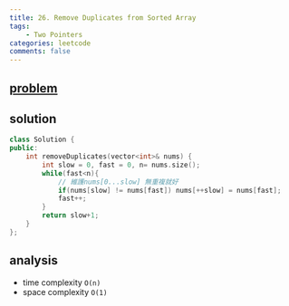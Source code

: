 ```yaml
---
title: 26. Remove Duplicates from Sorted Array
tags:  
    - Two Pointers
categories: leetcode
comments: false
---
```


## [problem](https://leetcode.com/problems/remove-duplicates-from-sorted-array/)


## solution
```c++
class Solution {
public:
    int removeDuplicates(vector<int>& nums) {
        int slow = 0, fast = 0, n= nums.size();
        while(fast<n){
            // 維護nums[0...slow] 無重複就好
            if(nums[slow] != nums[fast]) nums[++slow] = nums[fast];
            fast++;
        }
        return slow+1;
    }
};
```
## analysis
- time complexity `O(n)`
- space complexity `O(1)`